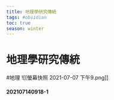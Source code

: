```yaml
---
title: 地理學研究傳統
tags: #obsidian 
toc: true
season: winter
---
```

# 地理學研究傳統
#地理
![[螢幕快照 2021-07-07 下午9.png]]

#### 202107140918-1
    
